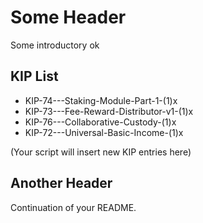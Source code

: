 # Some Header

Some introductory ok 

## KIP List
- KIP-74---Staking-Module-Part-1-(1)x
- KIP-73---Fee-Reward-Distributor-v1-(1)x
- KIP-76---Collaborative-Custody-(1)x
- KIP-72---Universal-Basic-Income-(1)x

(Your script will insert new KIP entries here)

## Another Header

Continuation of your README.
